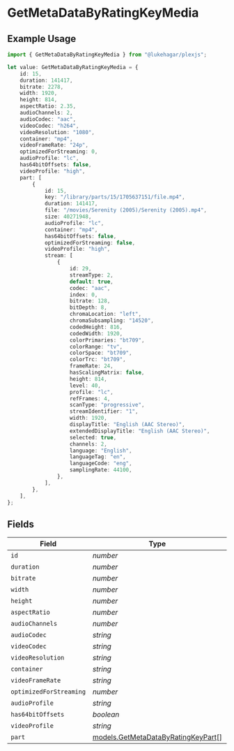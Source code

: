# GetMetaDataByRatingKeyMedia

## Example Usage

```typescript
import { GetMetaDataByRatingKeyMedia } from "@lukehagar/plexjs";

let value: GetMetaDataByRatingKeyMedia = {
    id: 15,
    duration: 141417,
    bitrate: 2278,
    width: 1920,
    height: 814,
    aspectRatio: 2.35,
    audioChannels: 2,
    audioCodec: "aac",
    videoCodec: "h264",
    videoResolution: "1080",
    container: "mp4",
    videoFrameRate: "24p",
    optimizedForStreaming: 0,
    audioProfile: "lc",
    has64bitOffsets: false,
    videoProfile: "high",
    part: [
        {
            id: 15,
            key: "/library/parts/15/1705637151/file.mp4",
            duration: 141417,
            file: "/movies/Serenity (2005)/Serenity (2005).mp4",
            size: 40271948,
            audioProfile: "lc",
            container: "mp4",
            has64bitOffsets: false,
            optimizedForStreaming: false,
            videoProfile: "high",
            stream: [
                {
                    id: 29,
                    streamType: 2,
                    default: true,
                    codec: "aac",
                    index: 0,
                    bitrate: 128,
                    bitDepth: 8,
                    chromaLocation: "left",
                    chromaSubsampling: "14520",
                    codedHeight: 816,
                    codedWidth: 1920,
                    colorPrimaries: "bt709",
                    colorRange: "tv",
                    colorSpace: "bt709",
                    colorTrc: "bt709",
                    frameRate: 24,
                    hasScalingMatrix: false,
                    height: 814,
                    level: 40,
                    profile: "lc",
                    refFrames: 4,
                    scanType: "progressive",
                    streamIdentifier: "1",
                    width: 1920,
                    displayTitle: "English (AAC Stereo)",
                    extendedDisplayTitle: "English (AAC Stereo)",
                    selected: true,
                    channels: 2,
                    language: "English",
                    languageTag: "en",
                    languageCode: "eng",
                    samplingRate: 44100,
                },
            ],
        },
    ],
};
```

## Fields

| Field                                                                          | Type                                                                           | Required                                                                       | Description                                                                    | Example                                                                        |
| ------------------------------------------------------------------------------ | ------------------------------------------------------------------------------ | ------------------------------------------------------------------------------ | ------------------------------------------------------------------------------ | ------------------------------------------------------------------------------ |
| `id`                                                                           | *number*                                                                       | :heavy_minus_sign:                                                             | N/A                                                                            | 15                                                                             |
| `duration`                                                                     | *number*                                                                       | :heavy_minus_sign:                                                             | N/A                                                                            | 141417                                                                         |
| `bitrate`                                                                      | *number*                                                                       | :heavy_minus_sign:                                                             | N/A                                                                            | 2278                                                                           |
| `width`                                                                        | *number*                                                                       | :heavy_minus_sign:                                                             | N/A                                                                            | 1920                                                                           |
| `height`                                                                       | *number*                                                                       | :heavy_minus_sign:                                                             | N/A                                                                            | 814                                                                            |
| `aspectRatio`                                                                  | *number*                                                                       | :heavy_minus_sign:                                                             | N/A                                                                            | 2.35                                                                           |
| `audioChannels`                                                                | *number*                                                                       | :heavy_minus_sign:                                                             | N/A                                                                            | 2                                                                              |
| `audioCodec`                                                                   | *string*                                                                       | :heavy_minus_sign:                                                             | N/A                                                                            | aac                                                                            |
| `videoCodec`                                                                   | *string*                                                                       | :heavy_minus_sign:                                                             | N/A                                                                            | h264                                                                           |
| `videoResolution`                                                              | *string*                                                                       | :heavy_minus_sign:                                                             | N/A                                                                            | 1080                                                                           |
| `container`                                                                    | *string*                                                                       | :heavy_minus_sign:                                                             | N/A                                                                            | mp4                                                                            |
| `videoFrameRate`                                                               | *string*                                                                       | :heavy_minus_sign:                                                             | N/A                                                                            | 24p                                                                            |
| `optimizedForStreaming`                                                        | *number*                                                                       | :heavy_minus_sign:                                                             | N/A                                                                            | 0                                                                              |
| `audioProfile`                                                                 | *string*                                                                       | :heavy_minus_sign:                                                             | N/A                                                                            | lc                                                                             |
| `has64bitOffsets`                                                              | *boolean*                                                                      | :heavy_minus_sign:                                                             | N/A                                                                            | false                                                                          |
| `videoProfile`                                                                 | *string*                                                                       | :heavy_minus_sign:                                                             | N/A                                                                            | high                                                                           |
| `part`                                                                         | [models.GetMetaDataByRatingKeyPart](../models/getmetadatabyratingkeypart.md)[] | :heavy_minus_sign:                                                             | N/A                                                                            |                                                                                |